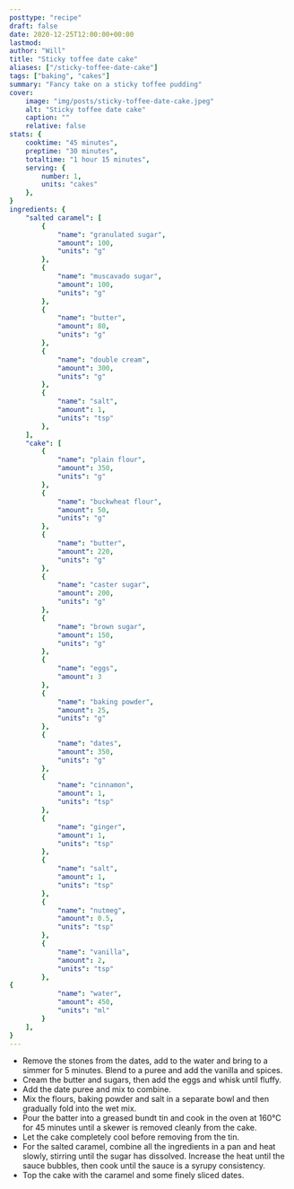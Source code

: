```yaml
---
posttype: "recipe"
draft: false
date: 2020-12-25T12:00:00+00:00
lastmod: 
author: "Will"
title: "Sticky toffee date cake"
aliases: ["/sticky-toffee-date-cake"]
tags: ["baking", "cakes"]
summary: "Fancy take on a sticky toffee pudding"
cover:
    image: "img/posts/sticky-toffee-date-cake.jpeg"
    alt: "Sticky toffee date cake"
    caption: ""
    relative: false
stats: {
    cooktime: "45 minutes",
    preptime: "30 minutes",
    totaltime: "1 hour 15 minutes",
    serving: {
        number: 1,
        units: "cakes"
    },
}
ingredients: {
    "salted caramel": [
        {
            "name": "granulated sugar", 
            "amount": 100, 
            "units": "g"
        },
        {
            "name": "muscavado sugar", 
            "amount": 100, 
            "units": "g"
        },
        {
            "name": "butter", 
            "amount": 80, 
            "units": "g"
        },
        {
            "name": "double cream", 
            "amount": 300, 
            "units": "g"
        },
        {
            "name": "salt", 
            "amount": 1, 
            "units": "tsp"
        },
    ],
    "cake": [
        {
            "name": "plain flour", 
            "amount": 350, 
            "units": "g"
        },
        {
            "name": "buckwheat flour", 
            "amount": 50, 
            "units": "g"
        },
        {
            "name": "butter",
            "amount": 220, 
            "units": "g"
        },
        {
            "name": "caster sugar",
            "amount": 200, 
            "units": "g"
        },
        {
            "name": "brown sugar",
            "amount": 150, 
            "units": "g"
        },
        {
            "name": "eggs",
            "amount": 3
        },
        {
            "name": "baking powder",
            "amount": 25, 
            "units": "g"
        },
        {
            "name": "dates",
            "amount": 350, 
            "units": "g"
        },
        {
            "name": "cinnamon",
            "amount": 1, 
            "units": "tsp"
        },
        {
            "name": "ginger",
            "amount": 1, 
            "units": "tsp"
        },
        {
            "name": "salt",
            "amount": 1, 
            "units": "tsp"
        },
        {
            "name": "nutmeg",
            "amount": 0.5, 
            "units": "tsp"
        },
        {
            "name": "vanilla",
            "amount": 2, 
            "units": "tsp"
        },
{
            "name": "water",
            "amount": 450, 
            "units": "ml"
        }
    ],
}
---
```


* Remove the stones from the dates, add to the water and bring to a simmer for 5 minutes. Blend to a puree and add the vanilla and spices.
* Cream the butter and sugars, then add the eggs and whisk until fluffy.
* Add the date puree and mix to combine.
* Mix the flours, baking powder and salt in a separate bowl and then gradually fold into the wet mix.
* Pour the batter into a greased bundt tin and cook in the oven at 160°C for 45 minutes until a skewer is removed cleanly from the cake.
* Let the cake completely cool before removing from the tin.
* For the salted caramel, combine all the ingredients in a pan and heat slowly, stirring until the sugar has dissolved. Increase the heat until the sauce bubbles, then cook until the sauce is a syrupy consistency.
* Top the cake with the caramel and some finely sliced dates.